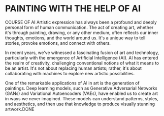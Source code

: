 # PAINTING WITH THE HELP OF AI
COURSE OF AI
Artistic expression has always been a profound and deeply personal form of human communication. The act of creating art, whether it's through painting, drawing, or any other medium, often reflects our inner thoughts, emotions, and the world around us. It's a unique way to tell stories, provoke emotions, and connect with others.

In recent years, we've witnessed a fascinating fusion of art and technology, particularly with the emergence of Artificial Intelligence (AI). AI has entered the realm of creativity, challenging conventional notions of what it means to be an artist. It's not about replacing human artists; rather, it's about collaborating with machines to explore new artistic possibilities.

One of the remarkable applications of AI in art is the generation of paintings. Deep learning models, such as Generative Adversarial Networks (GANs) and Variational Autoencoders (VAEs), have enabled us to create art in ways we never imagined. These models can understand patterns, styles, and aesthetics, and then use that knowledge to produce visually stunning artwork.DONE
